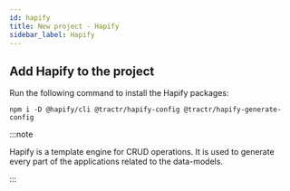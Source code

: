 ```yaml
---
id: hapify
title: New project - Hapify
sidebar_label: Hapify
---
```


## Add Hapify to the project

Run the following command to install the Hapify packages:

```shell
npm i -D @hapify/cli @tractr/hapify-config @tractr/hapify-generate-config
```

:::note

Hapify is a template engine for CRUD operations.
It is used to generate every part of the applications related to the data-models.

:::
